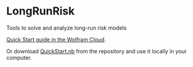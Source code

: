 # LongRunRisk
Tools to solve and analyze long-run risk models

[Quick Start guide in the Wolfram Cloud](https://www.wolframcloud.com/obj/cbfd32dd-6b7c-449d-8c4e-7538790d0f34).

Or download [QuickStart.nb](Documentation/English/Guides/QuickStart.nb) from the repository and use it locally in your computer.
